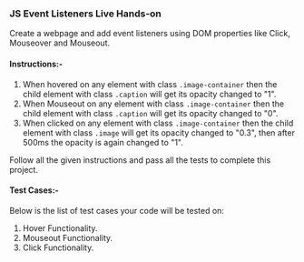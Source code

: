 ### JS Event Listeners Live Hands-on

Create a webpage and add event listeners using DOM properties like Click, Mouseover and Mouseout.

#### Instructions:-

1. When hovered on any element with class `.image-container` then the child element with class `.caption` will get its opacity changed to "1".
2. When Mouseout on any element with class `.image-container` then the child element with class `.caption` will get its opacity changed to "0".
3. When clicked on any element with class `.image-container` then the child element with class `.image` will get its opacity changed to "0.3", then after 500ms the opacity is again changed to "1".

Follow all the given instructions and pass all the tests to complete this project.

#### Test Cases:-

Below is the list of test cases your code will be tested on:

1. Hover Functionality.
2. Mouseout Functionality.
3. Click Functionality.

